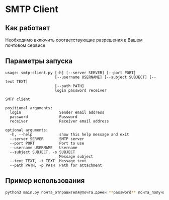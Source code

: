 # SMTP Client

## Как работает
Необходимо включить соответствующие разрешения в Вашем почтовом сервисе
## Параметры запуска
```
usage: smtp-client.py [-h] [--server SERVER] [--port PORT]
                      [--username USERNAME] [--subject SUBJECT] [--text TEXT]
                      [--path PATH]
                      login password receiver

SMTP client

positional arguments:
  login                 Sender email address
  password              Password
  receiver              Receiver email address

optional arguments:
  -h, --help            show this help message and exit
  --server SERVER       SMTP server
  --port PORT           Port to use
  --username USERNAME   Username
  --subject SUBJECT, -s SUBJECT
                        Message subject
  --text TEXT, -t TEXT  Message text
  --path PATH, -p PATH  Path for attachment
```

## Пример использования
```bash
python3 main.py почта_отправителя@почта.домен **password** почта_получателя@почта2.домен2 -t Hello
```